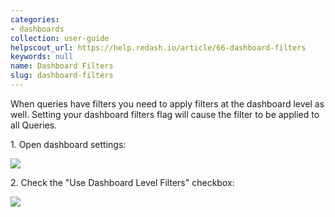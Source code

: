```yaml
---
categories:
- dashboards
collection: user-guide
helpscout_url: https://help.redash.io/article/66-dashboard-filters
keywords: null
name: Dashboard Filters
slug: dashboard-filters
---
```

When queries have filters you need to apply filters at the dashboard level as
well. Setting your dashboard filters flag will cause the filter to be applied
to all Queries.

1\. Open dashboard settings:

[![](https://downloads.intercomcdn.com/i/o/36970048/c1fe5b9c85158472f0fb8668/Screenshot.png)](https://downloads.intercomcdn.com/i/o/36970048/c1fe5b9c85158472f0fb8668/Screenshot.png)

2\. Check the "Use Dashboard Level Filters" checkbox:

[![](https://downloads.intercomcdn.com/i/o/36970064/3f05689d7a8c425cc9d9b69f/Screenshot+%281%29.png)](https://downloads.intercomcdn.com/i/o/36970064/3f05689d7a8c425cc9d9b69f/Screenshot+%281%29.png)

